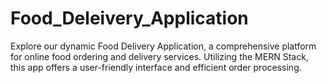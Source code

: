 # Food_Deleivery_Application
Explore our dynamic Food Delivery Application, a comprehensive platform for online food ordering and delivery services. Utilizing the MERN Stack, this app offers a user-friendly interface and efficient order processing.
